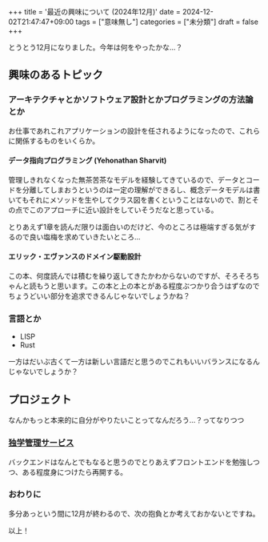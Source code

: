 +++
title = '最近の興味について (2024年12月)'
date = 2024-12-02T21:47:47+09:00
tags = ["意味無し"]
categories = ["未分類"]
draft = false
+++

とうとう12月になりました。今年は何をやったかな...？

## 興味のあるトピック

### アーキテクチャとかソフトウェア設計とかプログラミングの方法論とか

お仕事であれこれアプリケーションの設計を任されるようになったので、これらに関係するものをいくらか。

#### データ指向プログラミング (Yehonathan Sharvit)

管理しきれなくなった無茶苦茶なモデルを経験してきているので、データとコードを分離してしまおうというのは一定の理解ができるし、概念データモデルは書いてもそれにメソッドを生やしてクラス図を書くということはないので、割とその点でこのアプローチに近い設計をしていそうだなと思っている。

とりあえず1章を読んだ限りは面白いのだけど、今のところは極端すぎる気がするので良い塩梅を求めていきたいところ...

#### エリック・エヴァンスのドメイン駆動設計

この本、何度読んでは積むを繰り返してきたかわからないのですが、そろそろちゃんと読もうと思います。この本と上の本とがある程度ぶつかり合うはずなのでちょうどいい部分を追求できるんじゃないでしょうかね？

### 言語とか

- LISP
- Rust

一方はだいぶ古くて一方は新しい言語だと思うのでこれもいいバランスになるんじゃないでしょうか？

## プロジェクト

なんかもっと本来的に自分がやりたいことってなんだろう...？ってなりつつ

### [独学管理サービス](https://github.com/yami0thiele/self-learning-manager)

バックエンドはなんとでもなると思うのでとりあえずフロントエンドを勉強しつつ、ある程度身につけたら再開する。

### おわりに

多分あっという間に12月が終わるので、次の抱負とか考えておかないとですね。

以上！
